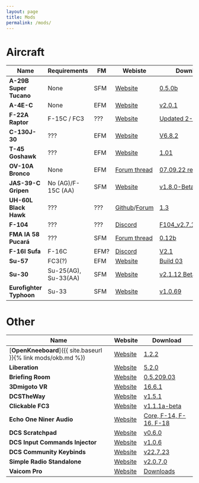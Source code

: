 ```yaml
---
layout: page
title: Mods
permalink: /mods/
---
```


# Aircraft

| Name            | Requirements        | FM | Webiste  | Download |
| --------------- | ------------------- | -- | -------- | -------- |
| **A-29B Super Tucano** | None | SFM | [Website](https://github.com/luizrenault/a-29b-community) | [0.5.0b](https://github.com/luizrenault/a-29b-community/archive/refs/tags/0.5.0b.zip) |
| **A-4E-C** | None | EFM | [Website](https://github.com/heclak/community-a4e-c) | [v2.0.1](https://github.com/heclak/community-a4e-c/releases/download/v2.0.1/Community_A-4E-C_v2.0.1.zip) |
| **F-22A Raptor** | F-15C / FC3 | ??? | [Website](https://grinnellidesigns.com/f22/) | [Updated 2-20-21](https://www.mediafire.com/file/d75yuv540r38qr4/Community_F-22A_Mod_Version_II.zip/file) |
| **C-130J-30** | ??? | EFM | [Website](https://forum.dcs.world/topic/252075-dcs-super-hercules-mod-by-anubis/) | [V6.8.2](https://www.mediafire.com/file/y5qov91ds5gvofv/Hercules_ver_6.8.2.zip/file) |
| **T-45 Goshawk** | ??? | EFM |[Website](https://forum.dcs.world/topic/203816-vnao-t-45-goshawk/) | [1.01](https://www.mediafire.com/file/igxeyo81nx1i01w/VNAO_T45_v1.0.1.zip/file) |
| **OV-10A Bronco** | None | EFM | [Forum thread](https://forum.dcs.world/topic/307951-ov-10a-bronco-mod-by-split-air-teamand-more/) | [07.09.22 release](https://splitair.gumroad.com/l/fwzxn) |
| **JAS-39-C Gripen** | No (AG)/F-15C (AA) | SFM | [Website](https://github.com/whisky-actual/Community-JAS-39-C) | [v1.8.0-Beta](https://github.com/whisky-actual/Community-JAS-39-C/releases/download/v1.8.0-Beta/Community_JAS39_v1.8.0.zip) |
| **UH-60L Black Hawk** | ??? | ??? | [Github](https://github.com/Kinkkujuustovoileipa/uh-60l)/[Forum](https://forum.dcs.world/topic/293813-uh-60l-black-hawk-mod-official-thread/) | [1.3](https://github.com/Kinkkujuustovoileipa/uh-60l/releases/download/1.3/UH-60L.1.3.1.zip) |
| **F-104** | ??? | ??? | [Discord](https://discord.gg/gEVWrSb4gQ) | [F104_v2.7.11.222.01](https://filehorst.de/d/emyeFiEJ) |
| **FMA IA 58 Pucará** | ??? | SFM | [Forum thread](https://forum.dcs.world/topic/276647-pucara-ia-58-fma-argentina-free-mod/) | [0.12b](https://github.com/PucaraPastrana/PucaraDCS/releases/download/v0.12b/MOD_DCS_PUCARA_BYPASTRANA_0.12b.rar) |
| **F-16I Sufa** | F-16C | EFM? | [Discord](https://discord.com/invite/YDUecPFNAU) | [V2.1](https://www.mediafire.com/file/smjt2lfk9dyqzr4/F-16I_SUFA_V2.1.zip/file) |
| **Su-57** | FC3(?) | EFM | [Website](https://discord.gg/erWqmQK) | [Build 03](https://drive.google.com/file/d/1t4PRNeyB6gaq0E2BCHx6x71GhpBZg-y_/view?usp=sharing) |
| **Su-30** | Su-25(AG), Su-33(AA) | SFM | [Website](https://discord.com/invite/MPwTyjBtXG) | [v2.1.12 Beta](https://drive.google.com/file/d/1PDTt5gOYTZlFbRRAFAEnbm7LEld767O4/view?usp=sharing) |
| **Eurofighter Typhoon** | Su-33 | SFM | [Website](https://forum.dcs.world/topic/290086-new-version-eurofighter-typhoon-by-lechuzas-negras-v1069/) | [v1.0.69](https://drive.google.com/file/d/1nPj-pHAu3QWB2Ue9nKu1e2GjIhNBhBBU/view?usp=sharing)


# Other

| Name | Website | Download |
| ---- | ------- | -------- |
| [**OpenKneeboard**]({{ site.baseurl }}{% link mods/okb.md %}) | [Website](https://github.com/OpenKneeboard/OpenKneeboard) | [1.2.2](https://github.com/OpenKneeboard/OpenKneeboard/releases/download/v1.2.2/OpenKneeboard-v1.2.2.msix) |
| **Liberation** | [Website](https://github.com/dcs-liberation/dcs_liberation) | [5.2.0](https://github.com/dcs-liberation/dcs_liberation/releases/download/5.2.0/dcs_liberation.5.2.0.zip) |
| **Briefing Room** | [Website](https://github.com/akaAgar/briefing-room-for-dcs) | [0.5.209.03](https://github.com/akaAgar/briefing-room-for-dcs/releases/download/beta-release-220903-1109/BriefingRoomV0-5-209-03.zip) |
| **3Dmigoto VR** | [Website](https://forum.dcs.world/topic/207154-3dmigoto-vr-mod-for-dcs-label-masking-color-enhancement-sharpen-fxaa-copypaste-of-radio-msg/) | [16.6.1](https://www.digitalcombatsimulator.com/en/files/3305420/) |
| **DCSTheWay** | [Website](https://github.com/aronCiucu/DCSTheWay) | [v1.5.1](https://github.com/aronCiucu/DCSTheWay/releases/download/v1.5.1/TheWayV151.zip) |
| **Clickable FC3** | [Website](https://discord.gg/4JjCtec6dH) | [v1.1.1a-beta](https://github.com/RedK0d/CLICKABLE-FC3/releases/tag/v1.1.1a-beta) |
| **Echo One Niner Audio** | [Website](https://www.echo19audio.com/) | [Core, F-14, F-16, F-18](https://www.echo19audio.com/download-page) |
| **DCS Scratchpad** | [Website](https://github.com/rkusa/dcs-scratchpad) | [v0.6.0](https://github.com/rkusa/dcs-scratchpad/releases/tag/0.6.0) |
| **DCS Input Commands Injector** | [Website](https://github.com/Quaggles/dcs-input-command-injector) | [v1.0.6](https://github.com/Quaggles/dcs-input-command-injector/releases/tag/1.0.6) |
| **DCS Community Keybinds** | [Website](https://github.com/Munkwolf/dcs-community-keybinds) | [v22.7.23](https://github.com/Munkwolf/dcs-community-keybinds/releases/tag/22.7.23) |
| **Simple Radio Standalone** | [Website](https://github.com/ciribob/DCS-SimpleRadioStandalone) | [v2.0.7.0](https://github.com/ciribob/DCS-SimpleRadioStandalone/releases/tag/2.0.7.0) |
| **Vaicom Pro** | [Website](https://www.vaicompro.com/) | [Downloads](https://www.vaicompro.com/downloads.html) |

